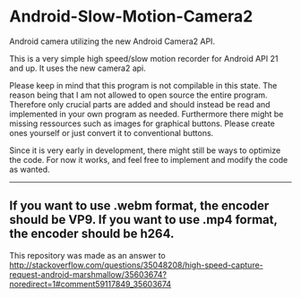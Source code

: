 # Android-Slow-Motion-Camera2
Android camera utilizing the new Android Camera2 API.

This is a very simple high speed/slow motion recorder for Android API 21 and up. It uses the new camera2 api.

Please keep in mind that this program is not compilable in this state. The reason being that I am not allowed to open source the entire program. Therefore only crucial parts are added and should instead be read and implemented in your own program as needed.
Furthermore there might be missing ressources such as images for graphical buttons. Please create ones yourself or just convert it to conventional buttons.

Since it is very early in development, there might still be ways to optimize the code. For now it works, and feel free to implement and modify the code as wanted.

---
If you want to use .webm format, the encoder should be VP9.
If you want to use .mp4 format, the encoder should be h264.
---

This repository was made as an answer to http://stackoverflow.com/questions/35048208/high-speed-capture-request-android-marshmallow/35603674?noredirect=1#comment59117849_35603674 


